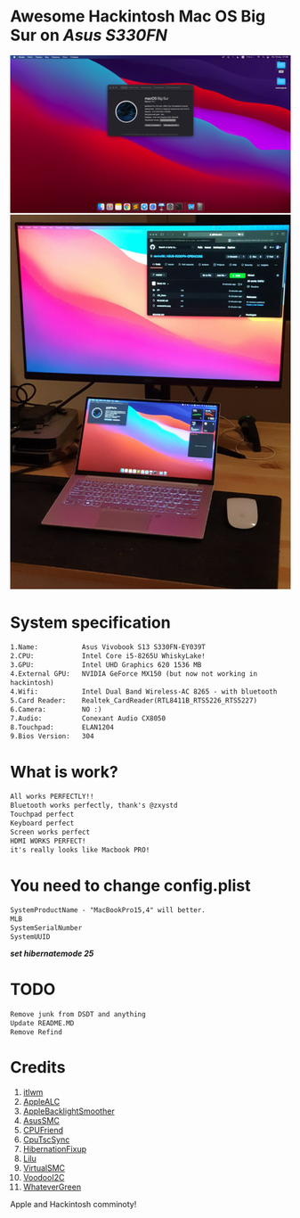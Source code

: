 # Awesome Hackintosh Mac OS Big Sur on ***Asus S330FN***

![Awesome](https://github.com/deniro98/ASUS-S330FN-OPENCORE/blob/master/screenshot.png?raw=true)
![Awesome](https://github.com/deniro98/ASUS-S330FN-OPENCORE/blob/master/screenshot2.png?raw=true)

# System specification

    1.Name:           Asus Vivobook S13 S330FN-EY039T
    2.CPU:            Intel Core i5-8265U WhiskyLake!
    3.GPU:            Intel UHD Graphics 620 1536 MB
    4.External GPU:   NVIDIA GeForce MX150 (but now not working in hackintosh)
    4.Wifi:           Intel Dual Band Wireless-AC 8265 - with bluetooth 
    5.Card Reader:    Realtek_CardReader(RTL8411B_RTS5226_RTS5227)
    6.Camera:         NO :)
    7.Audio:          Conexant Audio CX8050
    8.Touchpad:       ELAN1204
    9.Bios Version:   304

# What is work?

    All works PERFECTLY!!
    Bluetooth works perfectly, thank's @zxystd
    Touchpad perfect
    Keyboard perfect
    Screen works perfect
    HDMI WORKS PERFECT!
    it's really looks like Macbook PRO!

# You need to change config.plist
	
	SystemProductName - "MacBookPro15,4" will better.
	MLB
	SystemSerialNumber
	SystemUUID

***set hibernatemode 25***
	
# TODO

	Remove junk from DSDT and anything
	Update README.MD
	Remove Refind

# Credits 

1. [itlwm](https://github.com/zxystd/itlwm) 
2. [AppleALC](https://github.com/acidanthera/AppleALC)
3. [AppleBacklightSmoother](https://github.com/hieplpvip/AppleBacklightSmoother)
4. [AsusSMC](https://github.com/hieplpvip/AsusSMC)
5. [CPUFriend](https://github.com/acidanthera/CPUFriend)
6. [CpuTscSync](https://github.com/acidanthera/CpuTscSync)
7. [HibernationFixup](https://github.com/acidanthera/HibernationFixup)
8. [Lilu](https://github.com/acidanthera/Lilu)
9. [VirtualSMC](https://github.com/acidanthera/VirtualSMC)
10. [VoodooI2C](https://github.com/VoodooI2C/VoodooI2C)
11. [WhateverGreen](https://github.com/acidanthera/WhateverGreen)

Apple and Hackintosh comminoty!

